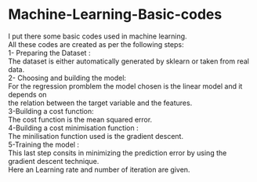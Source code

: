 # Machine-Learning-Basic-codes
I put there some basic codes used in machine learning.  
All these codes are created as per the following steps: <br> 
1- Preparing the Dataset : <br> 
  The dataset is either automatically generated by sklearn or taken from real data. <br> 
2- Choosing and building the model:<br> 
  For the regression promblem the model chosen is the linear model and it depends on <br> 
  the relation between the target variable and the features.<br> 
3-Building a cost function: <br> 
  The cost function is the mean squared error. <br> 
4-Building a cost minimisation function : <br> 
  The minilisation function used is the gradient descent. <br>
5-Training the model : <br>
  This last step consits in minimizing the prediction error by using the gradient descent technique. <br>
  Here an Learning rate and number of iteration are given. <br>
  
  
